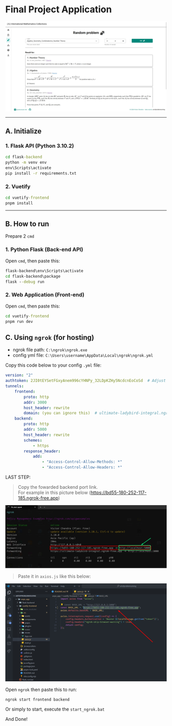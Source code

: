 # Final Project Application
![thumbnail](thumbnail_01.jpg)

-----

## A. Initialize

### 1. Flask API (Python 3.10.2)
```bat
cd flask-backend
python -m venv env
env\Scripts\activate
pip install -r requirements.txt

```

### 2. Vuetify
```bat
cd vuetify-frontend
pnpm install

```

-----

## B. How to run
Prepare 2 `cmd`

### 1. Python Flask (Back-end API)

Open `cmd`, then paste this:

```bat
flask-backend\env\Scripts\activate
cd flask-backend\package
flask --debug run

```

### 2. Web Application (Front-end)

Open `cmd`, then paste this:

```bat
cd vuetify-frontend
pnpm run dev

```


## C. Using `ngrok` (for hosting)

- ngrok file path: `C:\ngrok\ngrok.exe`
- config yml file: `C:\Users\username\AppData\Local\ngrok\ngrok.yml`

Copy this code below to your config `.yml` file:

```yml
version: "2"
authtoken: 2JI0tEYSetFGxyAnem996cYHNPy_32LDpKZHy5NcdcnEoCoSd  # Adjust this
tunnels:
    frontend:
        proto: http
        addr: 3000
        host_header: rewrite
        domain: (you can ignore this)  # ultimate-ladybird-integral.ngrok-free.app
    backend:
        proto: http
        addr: 5000
        host_header: rewrite
        schemes:
            - https
        response_header:
            add:
                - "Access-Control-Allow-Methods: *"
                - "Access-Control-Allow-Headers: *"

```

LAST STEP:<br>
> Copy the fowarded backend port link. <br> 
For example in this picture below (https://bd55-180-252-117-185.ngrok-free.app)

![thumbnail](Screenshot_103.jpg)

> Paste it in `axios.js` like this below:

![thumbnail](Screenshot_104.jpg)

Open `ngrok` then paste this to run:
```bat
ngrok start frontend backend
```

Or simply to start, execute the `start_ngrok.bat`

And Done!
